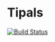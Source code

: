 # Tipals
[![Build Status](https://travis-ci.org/kostadinkadiev/Tipals.svg?branch=master)](https://travis-ci.org/kostadinkadiev/Tipals)
